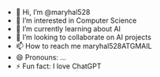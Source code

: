 - 👋 Hi, I’m @maryhal528
- 👀 I’m interested in Computer Science
- 🌱 I’m currently learning about AI
- 💞️ I’m looking to collaborate on AI projects
- 📫 How to reach me maryhal528ATGMAIL
- 😄 Pronouns: ...
- ⚡ Fun fact: I love ChatGPT

<!---
maryhal528/maryhal528 is a ✨ special ✨ repository because its `README.md` (this file) appears on your GitHub profile.
You can click the Preview link to take a look at your changes.
--->
